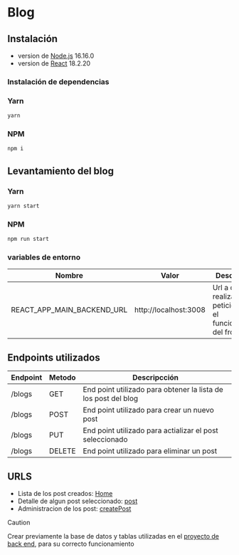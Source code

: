 # Blog 
## Instalación

- version de  [Node.js](https://nodejs.org/) 16.16.0
- version de  [React](https://es.react.dev/) 18.2.20


### Instalación de dependencias

### Yarn

```sh
yarn 
```

### NPM
```sh
npm i 
```
## Levantamiento del blog

### Yarn
```sh
yarn start
```
### NPM
```sh
npm run start
```

### variables de entorno
| Nombre                     | Valor                 | Descripcción                                                                  |
| -------------------------- | --------------------- | ----------------------------------------------------------------------------- |
| REACT_APP_MAIN_BACKEND_URL | http://localhost:3008 | Url a donde se realizaran las peticiones para el funcionamiento del front end |

## Endpoints utilizados

| Endpoint | Metodo | Descripcción                                                   |
| -------- | ------ | -------------------------------------------------------------- |
| /blogs   | GET    | End point utilizado para obtener la lista de los post del blog |
| /blogs   | POST   | End point utilizado para crear un nuevo post                   |
| /blogs   | PUT    | End point utilizado para actializar el post seleccionado       |
| /blogs   | DELETE | End point utilizado para eliminar un post                      |

## URLS
- Lista de los post creados: [Home](http://blog-exam.s3-website-us-east-1.amazonaws.com/) 
- Detalle de algun post seleccionado: [post](http://blog-exam.s3-website-us-east-1.amazonaws.com/post/1)
 - Administracion de los post: [createPost](http://blog-exam.s3-website-us-east-1.amazonaws.com/createPost)



> [!CAUTION]
> Crear previamente la base de datos y tablas utilizadas en el  [proyecto de back end](https://es.react.dev/), para su correcto funcionamiento